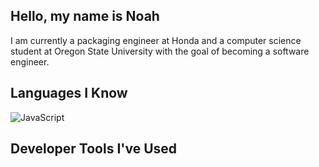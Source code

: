 ## Hello, my name is Noah

I am currently a packaging engineer at Honda and a computer science student at Oregon State University with the goal of becoming a software engineer.

## Languages I Know
<img alt="JavaScript" src="https://img.shields.io/badge/javascript-blue?logo=javascript">

## Developer Tools I've Used

<!--
**nohabean/nohabean** is a ✨ _special_ ✨ repository because its `README.md` (this file) appears on your GitHub profile.

Here are some ideas to get you started:

- 🔭 I’m currently working on ...
- 🌱 I’m currently learning ...
- 👯 I’m looking to collaborate on ...
- 🤔 I’m looking for help with ...
- 💬 Ask me about ...
- 📫 How to reach me: ...
- 😄 Pronouns: ...
- ⚡ Fun fact: ...
-->
